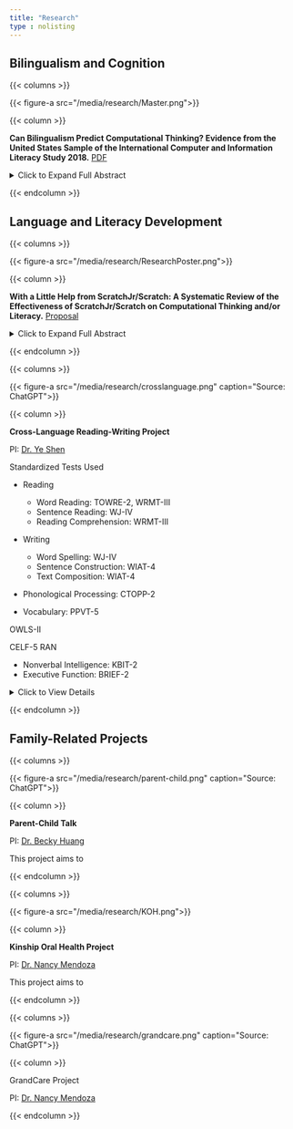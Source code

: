 ```yaml
---
title: "Research"
type : nolisting
---
```


## Bilingualism and Cognition

{{< columns >}}

{{< figure-a src="/media/research/Master.png">}}

{{< column >}}

**Can Bilingualism Predict Computational Thinking? Evidence from the United States Sample of the International Computer and Information Literacy Study 2018.** [PDF](http://rave.ohiolink.edu/etdc/view?acc_num=osu1721309151196892)

<details>
<summary> Click to Expand Full Abstract </summary>
<p style="text-align: justify;">
Numerous studies have explored the cognitive advantages of bilingualism,
highlighting its potential to enhance various cognitive abilities. Understanding these
associations can help educators and parents support bilingual students in leveraging their
cognitive strengths to achieve their full potential. However, the relationship between
bilingualism and computational thinking (CT) remains under-researched. The purpose of this
study is to investigate whether bilingualism predicts higher computational thinking
performance, using hierarchical regression analysis on data from the U.S. sample of the
International Computer and Information Literacy Study (ICILS) 2018. Results revealed that
after controlling for gender, race/ethnicity, socioeconomic status, immigration status,
computer experience, and self-efficacy in information and communications technology,
bilingual students scored lower on computational thinking tests than their monolingual peers.
These findings challenge the notion of cognitive advantages associated with bilingualism,
suggesting that its benefits may not extend to all cognitive domains. Furthermore, the study
identifies limitations in current measures of bilingual status and calls for future research to
examine how the complexity of bilingual experiences influences diverse cognitive skills.
</p>
</details>

{{< endcolumn >}}



## Language and Literacy Development

{{< columns >}}

{{< figure-a src="/media/research/ResearchPoster.png">}}

{{< column >}}

**With a Little Help from ScratchJr/Scratch: A Systematic Review of the Effectiveness of ScratchJr/Scratch on Computational Thinking and/or Literacy.** [Proposal](/media/research/Proposal_20231119.pdf)

<details>
<summary> Click to Expand Full Abstract </summary>
<p style="text-align: justify;">
Computational thinking and literacy skills are critical in children’s development. This systematic review aims to examine the effectiveness of using the most popular block-based programming language ScratchJr/Scratch in elevating children’s computational thinking and literacy skills.
</p>
</details>

{{< endcolumn >}}



{{< columns >}}

{{< figure-a src="/media/research/crosslanguage.png" caption="Source: ChatGPT">}}

{{< column >}}

**Cross-Language Reading-Writing Project**

PI: [Dr. Ye Shen](https://www.usf.edu/education/faculty/faculty-profiles/ye-shen.aspx) 

Standardized Tests Used

- Reading
  - Word Reading: TOWRE-2, WRMT-III
  - Sentence Reading: WJ-IV
  - Reading Comprehension: WRMT-III
- Writing  
  - Word Spelling: WJ-IV
  - Sentence Construction: WIAT-4
  - Text Composition: WIAT-4
  
- Phonological Processing: CTOPP-2
- Vocabulary: PPVT-5

OWLS-II
  
CELF-5
RAN

- Nonverbal Intelligence: KBIT-2
- Executive Function: BRIEF-2

  
    
<details>
<summary> Click to View Details </summary>
<p style="text-align: justify;">
This project aimed to enhance biliteracy among heritage language learners by exploring the relationship between reading and writing skills within and across Mandarin and English. The result showed that reading and writing could predict each other within languages, while the cross-language influence only existed in English writing and Mandarin reading. 


</p>
</details>


{{< endcolumn >}}








## Family-Related Projects

{{< columns >}}

{{< figure-a src="/media/research/parent-child.png" caption="Source: ChatGPT">}}

{{< column >}}

**Parent-Child Talk**


PI: [Dr. Becky Huang](https://ehe.osu.edu/teaching-and-learning/directory?id=huang.5088) 

This project aims to

{{< endcolumn >}}






{{< columns >}}

{{< figure-a src="/media/research/KOH.png">}}

{{< column >}}

**Kinship Oral Health Project**

PI: [Dr. Nancy Mendoza](https://csw.osu.edu/faculty/mendoza-nancy-ph-d/) 

This project aims to

{{< endcolumn >}}





{{< columns >}}

{{< figure-a src="/media/research/grandcare.png" caption="Source: ChatGPT">}}


{{< column >}}

GrandCare Project

PI: [Dr. Nancy Mendoza](https://csw.osu.edu/faculty/mendoza-nancy-ph-d/) 

{{< endcolumn >}}







